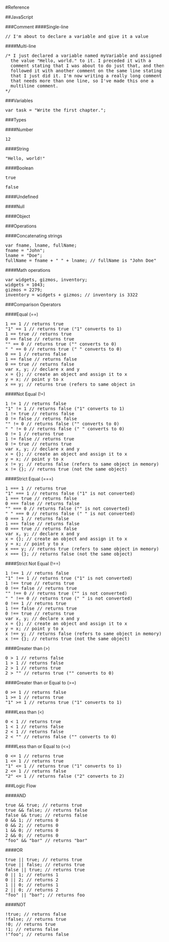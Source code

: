 #Reference

##JavaScript

###Comment
####Single-line

<pre>// I'm about to declare a variable and give it a value</pre>

####Multi-line

<pre>/* I just declared a variable named myVariable and assigned
  the value "Hello, world." to it. I preceded it with a
  comment stating that I was about to do just that, and then
  followed it with another comment on the same line stating
  that I just did it. I'm now writing a really long comment
  that needs more than one line, so I've made this one a
  multiline comment.
*/</pre>

###Variables

<pre>var task = "Write the first chapter.";</pre>

###Types

####Number

<pre>12</pre>

####String

<pre>"Hello, world!"</pre>

####Boolean

<pre>true</pre>
<pre>false</pre>

####Undefined

####Null

####Object

###Operations

####Concatenating strings

<pre>var fname, lname, fullName;
fname = "John";
lname = "Doe";
fullName = fname + " " + lname; // fullName is "John Doe"</pre>

####Math operations

<pre>var widgets, gizmos, inventory;
widgets = 1043;
gizmos = 2279;
inventory = widgets + gizmos; // inventory is 3322</pre>

###Comparison Operators

####Equal (==)

<pre>1 == 1 // returns true
"1" == 1 // returns true ("1" converts to 1)
1 == true // returns true
0 == false // returns true
"" == 0 // returns true ("" converts to 0)
" " == 0 // returns true (" " converts to 0)
0 == 1 // returns false
1 == false // returns false
0 == true // returns false
var x, y; // declare x and y
x = {}; // create an object and assign it to x
y = x; // point y to x
x == y; // returns true (refers to same object in</pre>

####Not Equal (!=)

<pre>1 != 1 // returns false
"1" != 1 // returns false ("1" converts to 1)
1 != true // returns false
0 != false // returns false
"" != 0 // returns false ("" converts to 0)
" " != 0 // returns false (" " converts to 0)
0 != 1 // returns true
1 != false // returns true
0 != true // returns true
var x, y; // declare x and y
x = {}; // create an object and assign it to x
y = x; // point y to x
x != y; // returns false (refers to same object in memory)
x != {}; // returns true (not the same object)</pre>

####Strict Equal (===)

<pre>1 === 1 // returns true
"1" === 1 // returns false ("1" is not converted)
1 === true // returns false
0 === false // returns false
"" === 0 // returns false ("" is not converted)
" " === 0 // returns false (" " is not converted)
0 === 1 // returns false
1 === false // returns false
0 === true // returns false
var x, y; // declare x and y
x = {}; // create an object and assign it to x
y = x; // point y to x
x === y; // returns true (refers to same object in memory)
x === {}; // returns false (not the same object)</pre>

####Strict Not Equal (!==)

<pre>1 !== 1 // returns false
"1" !== 1 // returns true ("1" is not converted)
1 !== true // returns true
0 !== false // returns true
"" !== 0 // returns true ("" is not converted)
" " !== 0 // returns true (" " is not converted)
0 !== 1 // returns true
1 !== false // returns true
0 !== true // returns true
var x, y; // declare x and y
x = {}; // create an object and assign it to x
y = x; // point y to x
x !== y; // returns false (refers to same object in memory)
x !== {}; // returns true (not the same object)</pre>

####Greater than (>)

<pre>0 > 1 // returns false
1 > 1 // returns false
2 > 1 // returns true
2 > "" // returns true ("" converts to 0)</pre>

####Greater than or Equal to (>=)

<pre>0 >= 1 // returns false
1 >= 1 // returns true
"1" >= 1 // returns true ("1" converts to 1)</pre>

####Less than (<)

<pre>0 < 1 // returns true
1 < 1 // returns false
2 < 1 // returns false
2 < "" // returns false ("" converts to 0)</pre>

####Less than or Equal to (<=)

<pre>0 <= 1 // returns true
1 <= 1 // returns true
"1" <= 1 // returns true ("1" converts to 1)
2 <= 1 // returns false
"2" <= 1 // returns false ("2" converts to 2)</pre>

###Logic Flow

####AND
<pre>true && true; // returns true
true && false; // returns false
false && true; // returns false
0 && 1; // returns 0
0 && 2; // returns 0
1 && 0; // returns 0
2 && 0; // returns 0
"foo" && "bar" // returns "bar"</pre>

####OR

<pre>true || true; // returns true
true || false; // returns true
false || true; // returns true
0 || 1; // returns 1
0 || 2; // returns 2
1 || 0; // returns 1
2 || 0; // returns 2
"foo" || "bar"; // returns foo</pre>

####NOT

<pre>!true; // returns false
!false; // returns true
!0; // returns true
!1; // returns false
!"foo"; // returns false</pre>
